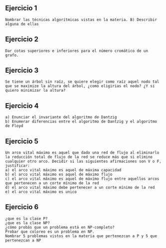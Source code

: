 Ejercicio 1
-----------
    Nombrar las técnicas algorítmicas vistas en la materia. B) Describir alguna de ellas

Ejercicio 2
-----------
    Dar cotas superiores e inferiores para el número cromático de un grafo.

Ejercicio 3
-----------
    Se tiene un árbol sin raíz, se quiere elegir como raíz aquel nodo tal que se maximize la altura del árbol, ¿como eligirias el nodo? ¿Y si quiero minimizar la altura?


Ejercicio 4
-----------
    a) Enunciar el invariante del algoritmo de Dantzig
    b) Enumerar diferencias entre el algoritmo de Dantzig y el algoritmo de Floyd

Ejercicio 5
-----------
    Un arco vital máximo es aquel que dado una red de flujo al eliminarlo la reducción total de flujo de la red se reduce más que si elimino cualquier otro arco. Decidir si las siguientes afirmaciones son V o F, justificar:
    a) el arco vital máximo es aquel de máxima capacidad 
    b) el arco vital máximo es aquel de máximo flujo 
    c) el arco vital máximo es aquel de máximo flujo entre aquellos arcos que pertenecen a un corte mínimo de la red 
    d) el arco vital máximo debe pertenecer a un corte mínimo de la red 
    e) el arco vital máximo es unico

Ejercicio 6
-----------
    ¿que es la clase P?
    ¿que es la clase NP?
    ¿cómo probás que un problema está en NP-completo?
    Probar que coloreo es un problema en NP.
    Nombrar 5 problemas vistos en la materia que pertenezcan a P y 5 que pertenezcan a NP